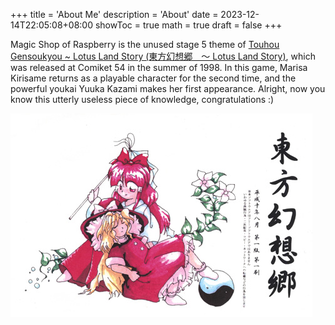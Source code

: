+++
title = 'About Me'
description = 'About'
date = 2023-12-14T22:05:08+08:00
showToc = true
math = true
draft = false
+++

Magic Shop of Raspberry is the unused stage 5 theme of [Touhou Gensoukyou ~ Lotus Land Story (東方幻想郷　～ Lotus Land Story)](https://en.touhouwiki.net/wiki/Lotus_Land_Story), which was released at Comiket 54 in the summer of 1998. In this game, Marisa Kirisame returns as a playable character for the second time, and the powerful youkai Yuuka Kazami makes her first appearance. Alright, now you know this utterly useless piece of knowledge, congratulations :)

![Lotus Land Story cover](/images/lotus-land-story.jpg)
